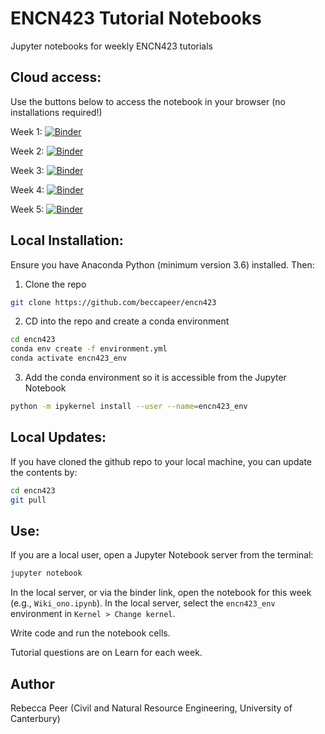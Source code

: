# ENCN423 Tutorial Notebooks
Jupyter notebooks for weekly ENCN423 tutorials

## Cloud access: 

Use the buttons below to access the notebook in your browser (no installations required!)

Week 1: [![Binder](https://mybinder.org/badge_logo.svg)](https://mybinder.org/v2/gh/beccapeer/encn423/HEAD?labpath=Wiki_tahi.ipynb)

Week 2: [![Binder](https://mybinder.org/badge_logo.svg)](https://mybinder.org/v2/gh/beccapeer/encn423/HEAD?labpath=Wiki_rua.ipynb)

Week 3: [![Binder](https://mybinder.org/badge_logo.svg)](https://mybinder.org/v2/gh/beccapeer/encn423/HEAD?labpath=Wiki_toru.ipynb)

Week 4: [![Binder](https://mybinder.org/badge_logo.svg)](https://mybinder.org/v2/gh/beccapeer/encn423/HEAD?labpath=Wiki_wha.ipynb)

Week 5: [![Binder](https://mybinder.org/badge_logo.svg)](https://mybinder.org/v2/gh/beccapeer/encn423/HEAD?labpath=Wiki_rima.ipynb)

## Local Installation:

Ensure you have Anaconda Python (minimum version 3.6) installed. Then:

1. Clone the repo

```bash
git clone https://github.com/beccapeer/encn423
```

2. CD into the repo and create a conda environment

```bash
cd encn423
conda env create -f environment.yml
conda activate encn423_env
```

3. Add the conda environment so it is accessible from the Jupyter Notebook

```bash
python -m ipykernel install --user --name=encn423_env
```

## Local Updates:

If you have cloned the github repo to your local machine, you can update the contents by:

```bash
cd encn423
git pull
```

## Use:

If you are a local user, open a Jupyter Notebook server from the terminal:

```bash
jupyter notebook
```

In the local server, or via the binder link, open the notebook for this week (e.g., `Wiki_ono.ipynb`). In the local server, select the `encn423_env` environment in `Kernel > Change kernel`.

Write code and run the notebook cells.

Tutorial questions are on Learn for each week.

## Author

Rebecca Peer (Civil and Natural Resource Engineering, University of Canterbury)
